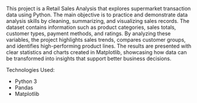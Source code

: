 This project is a Retail Sales Analysis that explores supermarket transaction data using Python. The main objective is to practice and demonstrate data analysis skills by cleaning, summarizing, and visualizing sales records. The dataset contains information such as product categories, sales totals, customer types, payment methods, and ratings. By analyzing these variables, the project highlights sales trends, compares customer groups, and identifies high-performing product lines. The results are presented with clear statistics and charts created in Matplotlib, showcasing how data can be transformed into insights that support better business decisions.

Technologies Used: 
- Python 3
- Pandas 
- Matplotlib 

